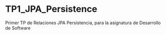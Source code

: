 # TP1_JPA_Persistence
Primer TP de Relaciones JPA Persistencia, para la asignatura de Desarrollo de Software
